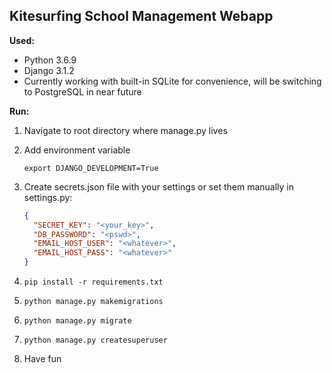 ## Kitesurfing School Management Webapp


**Used:**
* Python 3.6.9
* Django 3.1.2
* Currently working with built-in SQLite for convenience, will be switching to PostgreSQL in near future

**Run:**

1. Navigate to root directory where manage.py lives
2. Add environment variable

    ``` export DJANGO_DEVELOPMENT=True ```

4. Create secrets.json file with your settings or set them manually in settings.py:

    ```json
    {
      "SECRET_KEY": "<your_key>",
      "DB_PASSWORD": "<pswd>",
      "EMAIL_HOST_USER": "<whatever>",
      "EMAIL_HOST_PASS": "<whatever>"
    }
    ```
    
4. ``` pip install -r requirements.txt ```
5. ``` python manage.py makemigrations ```
6. ``` python manage.py migrate ```
7. ``` python manage.py createsuperuser ```
8. Have fun
